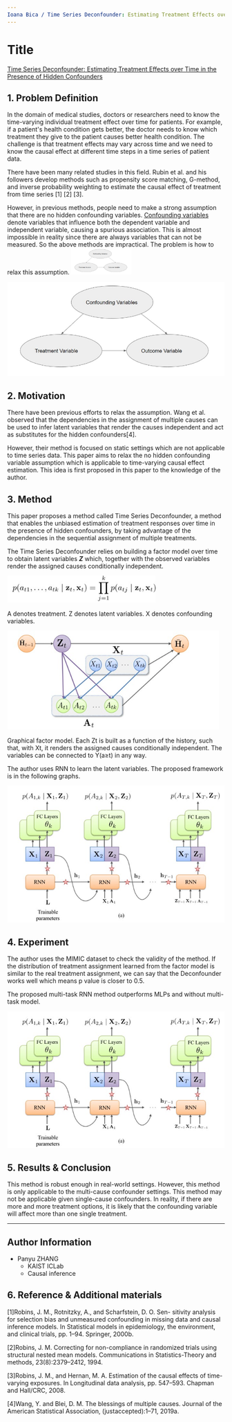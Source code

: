 ```yaml
---
Ioana Bica / Time Series Deconfounder: Estimating Treatment Effects over Time in the Presence of Hidden Confounders / ICML-2020
---
```


# **Title** 

[Time Series Deconfounder: Estimating Treatment Effects over Time in the Presence of Hidden Confounders](https://arxiv.org/abs/1902.00450)

## **1. Problem Definition**  

In the domain of medical studies, doctors or researchers need to know the time-varying individual treatment effect over time for patients. For example, if a patient's health condition gets better, the doctor needs to know which treatment they give to the patient causes better health condition. The challenge is that treatment effects may vary across time and we need to know the causal effect at different time steps in a time series of patient data.

There have been many related studies in this field. Rubin et al. and his followers develop methods such as propensity score matching, G-method, and inverse probability weighting to estimate the causal effect of treatment from time series [1] [2] [3].

However, in previous methods, people need to make a strong assumption that there are no hidden confounding variables. [Confounding variables](https://en.wikipedia.org/wiki/Confounding) denote variables that influence both the dependent variable and independent variable, causing a spurious association. This is almost impossible in reality since there are always variables that can not be measured. So the above methods are impractical. The problem is how to relax this assumption.
<img width="140" src=".gitbook/2022-spring-assets/panyu_1/Causal_structure.jpg">  

<img src=".gitbook/2022-spring-assets/panyu_1/Causal_structure.jpg"  >

## **2. Motivation**  

There have been previous efforts to relax the assumption. Wang et al. observed that the dependencies in the assignment of multiple causes can be used to infer latent variables that render the causes independent and act as substitutes for the hidden confounders[4]. 

However, their method is focused on static settings which are not applicable to time series data. This paper aims to relax the no hidden confounding variable assumption which is applicable to time-varying causal effect estimation. This idea is first proposed in this paper to the knowledge of the author.


## **3. Method**  

This paper proposes a method called Time Series Deconfounder, a method that enables the unbiased estimation of treatment responses over time in the presence of hidden confounders, by taking advantage of the dependencies in the sequential assignment of multiple treatments.

The Time Series Deconfounder relies on building a factor model over time to obtain latent variables ***Z*** which, together with the observed variables render the assigned causes conditionally independent.

<img src=".gitbook/2022-spring-assets/panyu_1/Latent_variable.jpg" style="zoom:80%;" >

A denotes treatment. Z denotes latent variables. X denotes confounding variables.

<img src=".gitbook/2022-spring-assets/panyu_1/Factor_model_1.jpg" style="zoom:80%;" >

Graphical factor model. Each Zt is built as a function of the history, such that, with Xt, it renders the assigned causes conditionally independent. The variables can be connected to Y(a≥t) in any way.

The author uses RNN to learn the latent variables. The proposed framework is in the following graphs.

<img src=".gitbook/2022-spring-assets/panyu_1/RNN.jpg" style="zoom:80%;" >



## **4. Experiment**  

The author uses the MIMIC dataset to check the validity of the method. If the distribution of treatment assignment learned from the factor model is similar to the real treatment assignment, we can say that the Deconfounder works well which means p value is closer to 0.5.

The proposed multi-task RNN method outperforms MLPs and without multi-task model.

<img src=".gitbook/2022-spring-assets/panyu_1/result.jpg" style="zoom:80%;" >



## **5. Results & Conclusion**  

This method is robust enough in real-world settings. However, this method is only applicable to the multi-cause confounder settings. This method may not be applicable given single-cause confounders. In reality, if there are more and more treatment options, it is likely that the confounding variable will affect more than one single treatment.

---
## **Author Information**  

* Panyu ZHANG  
    * KAIST ICLab
    * Causal inference

## **6. Reference & Additional materials**  

[1]Robins, J. M., Rotnitzky, A., and Scharfstein, D. O. Sen- sitivity analysis for selection bias and unmeasured confounding in missing data and causal inference models. In Statistical models in epidemiology, the environment, and clinical trials, pp. 1–94. Springer, 2000b.

[2]Robins, J. M. Correcting for non-compliance in randomized trials using structural nested mean models. Communications in Statistics-Theory and methods, 23(8):2379–2412, 1994.

[3]Robins, J. M., and Hernan, M. A. Estimation of the causal effects of time-varying exposures. In Longitudinal data analysis, pp. 547–593. Chapman and Hall/CRC, 2008.

[4]Wang, Y. and Blei, D. M. The blessings of multiple causes. Journal of the American Statistical Association, (justaccepted):1–71, 2019a.

